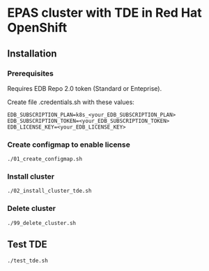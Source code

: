 # EPAS cluster with TDE in Red Hat OpenShift
## Installation
### Prerequisites
Requires EDB Repo 2.0 token (Standard or Enteprise).

Create file .credentials.sh with these values:
```
EDB_SUBSCRIPTION_PLAN=k8s_<your_EDB_SUBSCRIPTION_PLAN>
EDB_SUBSCRIPTION_TOKEN=<your_EDB_SUBSCRIPTION_TOKEN>
EDB_LICENSE_KEY=<your_EDB_LICENSE_KEY>
```
### Create configmap to enable license
```
./01_create_configmap.sh
```

### Install cluster
```
./02_install_cluster_tde.sh
```

### Delete cluster
```
./99_delete_cluster.sh
```

## Test TDE
```
./test_tde.sh
```
